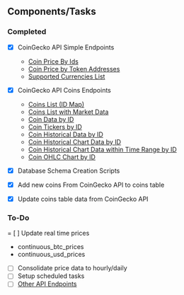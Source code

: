 ## Components/Tasks
### Completed 
- [X] CoinGecko API Simple Endpoints
  - [Coin Price By Ids](https://docs.coingecko.com/v3.0.1/reference/simple-price)
  - [Coin Price by Token Addresses](https://docs.coingecko.com/v3.0.1/reference/simple-token-price)
  - [Supported Currencies List](https://docs.coingecko.com/v3.0.1/reference/simple-supported-currencies)
     
- [X] CoinGecko API Coins Endpoints
  - [Coins List (ID Map)](https://docs.coingecko.com/v3.0.1/reference/coins-list)
  - [Coins List with Market Data](https://docs.coingecko.com/v3.0.1/reference/coins-markets)
  - [Coin Data by ID](https://docs.coingecko.com/v3.0.1/reference/coins-markets)
  - [Coin Tickers by ID](https://docs.coingecko.com/v3.0.1/reference/coins-id-tickers)
  - [Coin Historical Data by ID](https://docs.coingecko.com/v3.0.1/reference/coins-id-history)
  - [Coin Historical Chart Data by ID](https://docs.coingecko.com/v3.0.1/reference/coins-id-market-chart)
  - [Coin Historical Chart Data within Time Range by ID](https://docs.coingecko.com/v3.0.1/reference/coins-id-market-chart-range)
  - [Coin OHLC Chart by ID](https://docs.coingecko.com/v3.0.1/reference/coins-id-ohlc)
     
- [X] Database Schema Creation Scripts

- [X] Add new coins From CoinGecko API to coins table

- [X] Update coins table data from CoinGecko API

### To-Do
= [ ] Update real time prices
  - continuous_btc_prices
  - continuous_usd_prices
- [ ] Consolidate price data to hourly/daily
- [ ] Setup scheduled tasks
- [ ] [Other API Endpoints](https://docs.coingecko.com/v3.0.1/reference/endpoint-overview)
